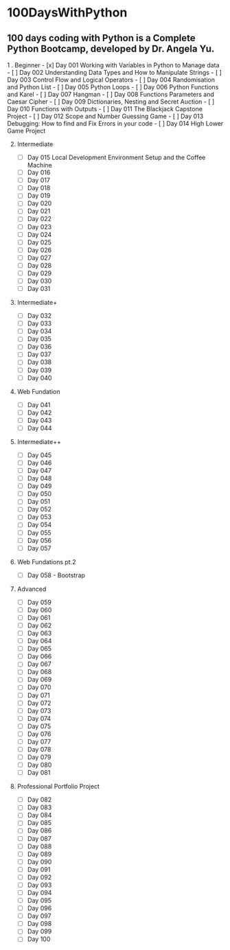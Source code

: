 # 100DaysWithPython

## 100 days coding with Python is a Complete Python Bootcamp, developed by Dr. Angela Yu.

1 . Beginner - [x] Day 001 Working with Variables in Python to Manage data - [ ] Day 002 Understanding Data Types and How to Manipulate Strings - [ ] Day 003 Control Flow and Logical Operators - [ ] Day 004 Randomisation and Python List - [ ] Day 005 Python Loops - [ ] Day 006 Python Functions and Karel - [ ] Day 007 Hangman - [ ] Day 008 Functions Parameters and Caesar Cipher - [ ] Day 009 Dictionaries, Nesting and Secret Auction - [ ] Day 010 Functions with Outputs - [ ] Day 011 The Blackjack Capstone Project - [ ] Day 012 Scope and Number Guessing Game - [ ] Day 013 Debugging: How to find and Fix Errors in your code - [ ] Day 014 High Lower Game Project

2. Intermediate

   - [ ] Day 015 Local Development Environment Setup and the Coffee Machine
   - [ ] Day 016
   - [ ] Day 017
   - [ ] Day 018
   - [ ] Day 019
   - [ ] Day 020
   - [ ] Day 021
   - [ ] Day 022
   - [ ] Day 023
   - [ ] Day 024
   - [ ] Day 025
   - [ ] Day 026
   - [ ] Day 027
   - [ ] Day 028
   - [ ] Day 029
   - [ ] Day 030
   - [ ] Day 031

3. Intermediate+

   - [ ] Day 032
   - [ ] Day 033
   - [ ] Day 034
   - [ ] Day 035
   - [ ] Day 036
   - [ ] Day 037
   - [ ] Day 038
   - [ ] Day 039
   - [ ] Day 040

4. Web Fundation

   - [ ] Day 041
   - [ ] Day 042
   - [ ] Day 043
   - [ ] Day 044

5. Intermediate++

   - [ ] Day 045
   - [ ] Day 046
   - [ ] Day 047
   - [ ] Day 048
   - [ ] Day 049
   - [ ] Day 050
   - [ ] Day 051
   - [ ] Day 052
   - [ ] Day 053
   - [ ] Day 054
   - [ ] Day 055
   - [ ] Day 056
   - [ ] Day 057

6. Web Fundations pt.2

   - [ ] Day 058 - Bootstrap

7. Advanced

   - [ ] Day 059
   - [ ] Day 060
   - [ ] Day 061
   - [ ] Day 062
   - [ ] Day 063
   - [ ] Day 064
   - [ ] Day 065
   - [ ] Day 066
   - [ ] Day 067
   - [ ] Day 068
   - [ ] Day 069
   - [ ] Day 070
   - [ ] Day 071
   - [ ] Day 072
   - [ ] Day 073
   - [ ] Day 074
   - [ ] Day 075
   - [ ] Day 076
   - [ ] Day 077
   - [ ] Day 078
   - [ ] Day 079
   - [ ] Day 080
   - [ ] Day 081

8. Professional Portfolio Project
   - [ ] Day 082
   - [ ] Day 083
   - [ ] Day 084
   - [ ] Day 085
   - [ ] Day 086
   - [ ] Day 087
   - [ ] Day 088
   - [ ] Day 089
   - [ ] Day 090
   - [ ] Day 091
   - [ ] Day 092
   - [ ] Day 093
   - [ ] Day 094
   - [ ] Day 095
   - [ ] Day 096
   - [ ] Day 097
   - [ ] Day 098
   - [ ] Day 099
   - [ ] Day 100
